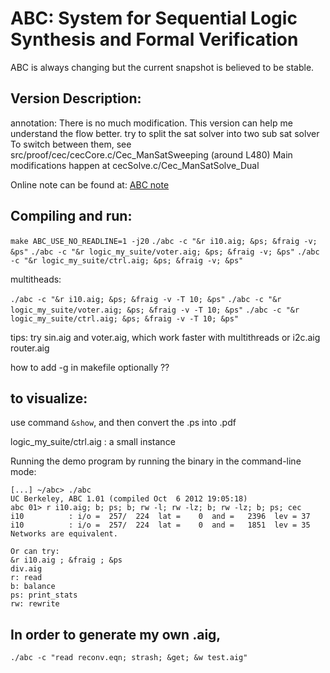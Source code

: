 # ABC: System for Sequential Logic Synthesis and Formal Verification

ABC is always changing but the current snapshot is believed to be stable. 

## Version Description: 

annotation: There is no much modification. This version can help me understand the flow better.
try to split the sat solver into two sub sat solver
To switch between them, see src/proof/cec/cecCore.c/Cec_ManSatSweeping (around L480)
Main modifications happen at cecSolve.c/Cec_ManSatSolve_Dual

Online note can be found at: [ABC note](https://docs.google.com/document/d/1M-UTdjznJdqUcuBmLw1-TUuy5CijGcvozut0IyyAIt8/edit)

## Compiling and run:

` make ABC_USE_NO_READLINE=1 -j20 `
` ./abc -c "&r i10.aig; &ps; &fraig -v; &ps" `
` ./abc -c "&r logic_my_suite/voter.aig; &ps; &fraig -v; &ps" `
` ./abc -c "&r logic_my_suite/ctrl.aig; &ps; &fraig -v; &ps" `

multitheads:

` ./abc -c "&r i10.aig; &ps; &fraig -v -T 10; &ps" `
` ./abc -c "&r logic_my_suite/voter.aig; &ps; &fraig -v -T 10; &ps" `
` ./abc -c "&r logic_my_suite/ctrl.aig; &ps; &fraig -v -T 10; &ps" `

tips: try sin.aig and voter.aig, which work faster with multithreads
or i2c.aig router.aig

how to add -g in makefile optionally ??

## to visualize:
use command `&show`, and then convert the .ps into .pdf

logic_my_suite/ctrl.aig : a small instance

Running the demo program by running the binary in the command-line mode:

    [...] ~/abc> ./abc
    UC Berkeley, ABC 1.01 (compiled Oct  6 2012 19:05:18)
    abc 01> r i10.aig; b; ps; b; rw -l; rw -lz; b; rw -lz; b; ps; cec
    i10          : i/o =  257/  224  lat =    0  and =   2396  lev = 37
    i10          : i/o =  257/  224  lat =    0  and =   1851  lev = 35
    Networks are equivalent.

    Or can try:
    &r i10.aig ; &fraig ; &ps
    div.aig  
    r: read
    b: balance
    ps: print_stats
    rw: rewrite


## In order to generate my own .aig, 
` ./abc -c "read reconv.eqn; strash; &get; &w test.aig" `
